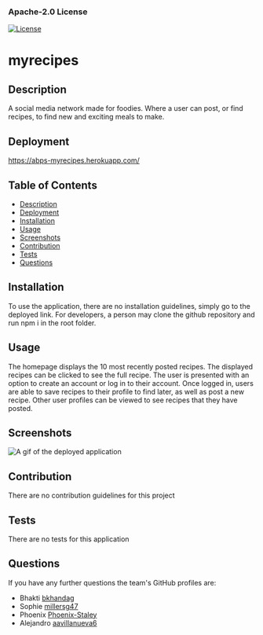 ### Apache-2.0 License

[![License](https://img.shields.io/badge/License-Apache_2.0-blue.svg)](https://opensource.org/licenses/Apache-2.0)

# myrecipes

## Description

A social media network made for foodies. Where a user can post, or find recipes, to find new and exciting meals to make.

## Deployment

https://abps-myrecipes.herokuapp.com/

## Table of Contents

- [Description](#description)
- [Deployment](#deployment)
- [Installation](#installation)
- [Usage](#usage)
- [Screenshots](#screenshots)
- [Contribution](#contribution)
- [Tests](#tests)
- [Questions](#questions)

## Installation

To use the application, there are no installation guidelines, simply go to the deployed link. For developers, a person may clone the github repository and run npm i in the root folder.

## Usage

The homepage displays the 10 most recently posted recipes. The displayed recipes can be clicked to see the full recipe. The user is presented with an option to create an account or log in to their account. Once logged in, users are able to save recipes to their profile to find later, as well as post a new recipe. Other user profiles can be viewed to see recipes that they have posted.

## Screenshots

![A gif of the deployed application](./assets/{image_goes_here}.gif "A gif of the myrecipes website being used.")

## Contribution

There are no contribution guidelines for this project

## Tests

There are no tests for this application

## Questions

If you have any further questions the team's GitHub profiles are:

- Bhakti [bkhandag](https://github.com/bkhandag)
- Sophie [millersg47](https://github.com/millersg47)
- Phoenix [Phoenix-Staley](https://github.com/Phoenix-Staley)
- Alejandro [aavillanueva6](https://github.com/aavillanueva6)
